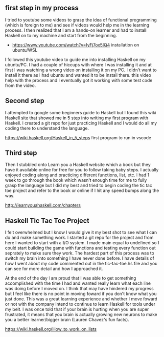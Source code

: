 ## first step in my process

I tried to youtube some videos to grasp the idea of functional programming (which is foreign to me) and see if videos would help me in the learning process. I then realized that I am a hands-on learner and had to install Haskell on to my machine and start from the beginning.

- https://www.youtube.com/watch?v=IyFj7ox5IQ4 installation on ubuntu/WSL

I followed this youtube video to guide me into installing Haskell on my ubuntu/PC. I had a couple of hiccups with where I was installing it and at first I was watching a wrong video on installing it on my PC. I didn't want to install it there as I had ubuntu and wanted it to be install there. this video help with the process and I eventually got it working with some test code from the video.

## Second step

I attempted to google some beginners guide to Haskell but I found this wiki Haskell site that showed me in 5 step into writing my first program with Haskell. I created a git repo for just practicing Haskell and I would do all my coding there to understand the language.

https://wiki.haskell.org/Haskell_in_5_steps first program to run in vscode

## Third step

Then I stubbled onto Learn you a Haskell website which a book but they have it available online for free for you to follow taking baby steps. I actually enjoyed coding along and practicing different functions, list, etc. I had 1 week to go through the book which wasn't enough time for me to fully grasp the language but I did my best and tried to begin coding the tic tac toe project and refer to the book or online if I hit any speed bumps along the way.

http://learnyouahaskell.com/chapters

## Haskell Tic Tac Toe Project

I felt overwhelmed but I know I would give it my best shot to see what I can do and make something work. I started a git repo for the project and from here I wanted to start with a I/O system. I made main equal to undefined so I could start building the game with functions and testing every function out seprately to make sure they work. The hardest part of this process was to switch my brain into something I have never done before. I have details of how I went about my code commented out in the tic-tac-toe.hs file and you can see for more detail and how I approached it.

At the end of the day I am proud that I was able to get something accomplished with the time I had and wanted really learn what each line was doing before I moved on. I think that may have hindered my progress but I feel like there is no point in moving foward if you don't know what you just done. This was a great learning experience and whether I move foward or not with the company intend to continue to learn Haskell for tools under my belt. I was once told that if your brain is hurting when you are super frustrated, it means that you brain is actually growing new neurons to make you a better learner/bigger brain (Lauren Chavez's fun facts).

https://wiki.haskell.org/How_to_work_on_lists
